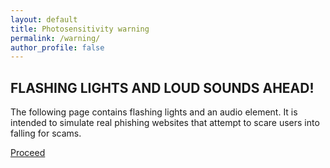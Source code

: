 ```yaml
---
layout: default
title: Photosensitivity warning
permalink: /warning/
author_profile: false
---
```

## FLASHING LIGHTS AND LOUD SOUNDS AHEAD!
The following page contains flashing lights and an audio element. It is intended to simulate real phishing websites that attempt to scare users into falling for scams.

[Proceed](http://www.cameronp1.com/awareness)
